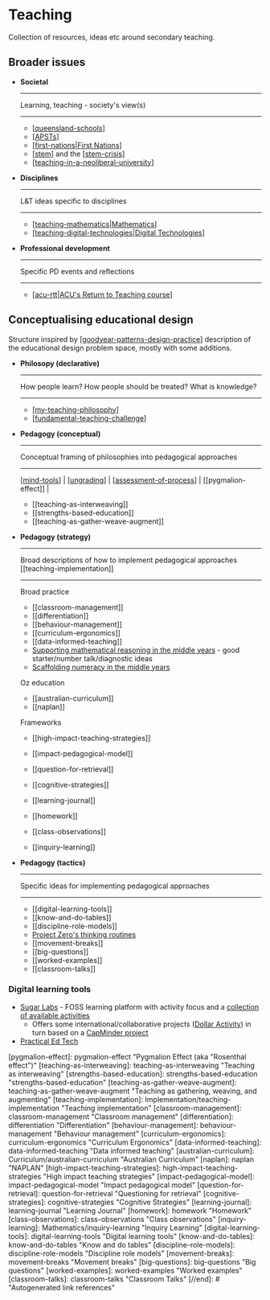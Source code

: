 # Teaching 



Collection of resources, ideas etc around secondary teaching.

## Broader issues

<div class="grid cards" markdown>

- __Societal__

    ---

    Learning, teaching - society's view(s)

    ---

    - [[queensland-schools]]
    - [[APSTs]]
    - [[first-nations|First Nations]]
    - [[stem]] and the [[stem-crisis]]
    - [[teaching-in-a-neoliberal-university]]

- __Disciplines__

    ---

    L&T ideas specific to disciplines

    ---

    - [[teaching-mathematics|Mathematics]]
    - [[teaching-digital-technologies|Digital Technologies]]

- __Professional development__

    ---

    Specific PD events and reflections

    ---

    - [[acu-rtt|ACU's Return to Teaching course]]

</div>

## Conceptualising educational design

Structure inspired by [[goodyear-patterns-design-practice]] description of the educational design problem space, mostly with some additions.

<div class="grid cards" markdown>

- __Philosopy (declarative)__

    ---

    How people learn? How people should be treated? What is knowledge?

    ---

    - [[my-teaching-philosophy]]
    - [[fundamental-teaching-challenge]]

- __Pedagogy (conceptual)__

    ---

    Conceptual framing of philosophies into pedagogical approaches

    ---

    [[mind-tools]] | [[ungrading]] | [[assessment-of-process]] | [[pygmalion-effect]] |

    - [[teaching-as-interweaving]]
    - [[strengths-based-education]]
    - [[teaching-as-gather-weave-augment]]

- __Pedagogy (strategy)__

    ---

    Broad descriptions of how to implement pedagogical approaches [[teaching-implementation]]

    ---

    Broad practice

    - [[classroom-management]]
    - [[differentiation]]
    - [[behaviour-management]]
    - [[curriculum-ergonomics]]
    - [[data-informed-teaching]]
    - [Supporting mathematical reasoning in the middle years](http://www.mathseducation.org.au/online-resources/introducing-the-rmfii-resources/) - good starter/number talk/diagnostic ideas
    - [Scaffolding numeracy in the middle years](https://www.education.vic.gov.au/school/teachers/teachingresources/discipline/maths/assessment/Pages/scaffoldnum.aspx)

    Oz education

    - [[australian-curriculum]]
    - [[naplan]]

    Frameworks

    - [[high-impact-teaching-strategies]]
    - [[impact-pedagogical-model]]

    - [[question-for-retrieval]]
    - [[cognitive-strategies]]
    - [[learning-journal]]
    - [[homework]]
    - [[class-observations]]
    - [[inquiry-learning]]

- __Pedagogy (tactics)__

    ---

    Specific ideas for implementing pedagogical approaches

    ---

    - [[digital-learning-tools]]
    - [[know-and-do-tables]]
    - [[discipline-role-models]]
    - [Project Zero's thinking routines](https://pz.harvard.edu/thinking-routines)
    - [[movement-breaks]]
    - [[big-questions]]
    - [[worked-examples]]
    - [[classroom-talks]]


</div>

### Digital learning tools

- [Sugar Labs](https://www.sugarlabs.org/) - FOSS learning platform with activity focus and a [collection of available activities](https://activities.sugarlabs.org/en-US/sugar/) 
  - Offers some international/collaborative projects ([Dollar Activity](https://try.sugarizer.org/activities/DollarStreet.activity/index.html?aid=a342be3c-6eaa-4466-90ea-5cfea5005503&a=org.olpcfrance.DollarStreet&n=Dollar%20Street)) in turn based on a [CapMinder project](https://www.gapminder.org/dollar-street)
- [Practical Ed Tech](https://practicaledtech.com/)



[//begin]: # "Autogenerated link references for markdown compatibility"
[queensland-schools]: Digital_Technologies/queensland-schools "Queensland Schools"
[APSTs]: apsts "Australian Professional Standards for Teachers"
[first-nations|First Nations]: first-nations "First Nations"
[stem]: stem "STEM"
[stem-crisis]: ../Society/stem-crisis "STEM Crisis"
[teaching-in-a-neoliberal-university]: teaching-in-a-neoliberal-university "Teaching in a neo-liberal university"
[teaching-mathematics|Mathematics]: Mathematics/teaching-mathematics "Teaching Mathematics"
[teaching-digital-technologies|Digital Technologies]: Digital_Technologies/teaching-digital-technologies "Teaching Digital Technologies"
[acu-rtt|ACU's Return to Teaching course]: RTT/acu-rtt "ACU's Return to Teaching course"
[goodyear-patterns-design-practice]: ../Paper-Summaries/goodyear-patterns-design-practice "Patterns, pattern languages and design practice"
[my-teaching-philosophy]: my-teaching-philosophy "My Teaching Philosophy"
[fundamental-teaching-challenge]: fundamental-teaching-challenge "The fundamental challenge to teaching"
[mind-tools]: mind-tools "Mind Tools (and Mindstorms)"
[ungrading]: ungrading "Ungrading"
[assessment-of-process]: Assessment/assessment-of-process "Assessment of process"
[pygmalion-effect]: pygmalion-effect "Pygmalion Effect (aka "Rosenthal effect")"
[teaching-as-interweaving]: teaching-as-interweaving "Teaching as interweaving"
[strengths-based-education]: strengths-based-education "strengths-based-education"
[teaching-as-gather-weave-augment]: teaching-as-gather-weave-augment "Teaching as gathering, weaving, and augmenting"
[teaching-implementation]: Implementation/teaching-implementation "Teaching implementation"
[classroom-management]: classroom-management "Classroom management"
[differentiation]: differentiation "Differentiation"
[behaviour-management]: behaviour-management "Behaviour management"
[curriculum-ergonomics]: curriculum-ergonomics "Curriculum Ergonomics"
[data-informed-teaching]: data-informed-teaching "Data informed teaching"
[australian-curriculum]: Curriculum/australian-curriculum "Australian Curriculum"
[naplan]: naplan "NAPLAN"
[high-impact-teaching-strategies]: high-impact-teaching-strategies "High impact teaching strategies"
[impact-pedagogical-model]: impact-pedagogical-model "Impact pedagogical model"
[question-for-retrieval]: question-for-retrieval "Questioning for retrieval"
[cognitive-strategies]: cognitive-strategies "Cognitive Strategies"
[learning-journal]: learning-journal "Learning Journal"
[homework]: homework "Homework"
[class-observations]: class-observations "Class observations"
[inquiry-learning]: Mathematics/inquiry-learning "Inquiry Learning"
[digital-learning-tools]: digital-learning-tools "Digital learning tools"
[know-and-do-tables]: know-and-do-tables "Know and do tables"
[discipline-role-models]: discipline-role-models "Discipline role models"
[movement-breaks]: movement-breaks "Movement breaks"
[big-questions]: big-questions "Big questions"
[worked-examples]: worked-examples "Worked examples"
[classroom-talks]: classroom-talks "Classroom Talks"
[//end]: # "Autogenerated link references"